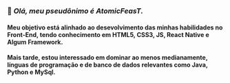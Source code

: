 ### 👋 *Olá, meu pseudônimo é AtomicFeasT.*
#### Meu objetivo está alinhado ao desevolvimento das minhas habilidades no Front-End, tendo conhecimento em HTML5, CSS3, JS, React Native e Algum Framework. 
#### Mais tarde, estou interessado em dominar ao menos medianamente, línguas de programação e de banco de dados relevantes como Java, Python e MySql.
